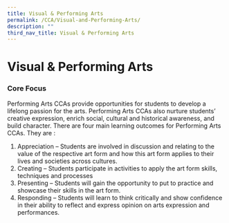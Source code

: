 ```yaml
---
title: Visual & Performing Arts
permalink: /CCA/Visual-and-Performing-Arts/
description: ""
third_nav_title: Visual & Performing Arts
---
```


Visual & Performing Arts
========================

### Core Focus

  
Performing Arts CCAs provide opportunities for students to develop a lifelong passion for the arts. Performing Arts CCAs also nurture students’ creative expression, enrich social, cultural and historical awareness, and build character. There are four main learning outcomes for Performing Arts CCAs. They are :  

1.  Appreciation – Students are involved in discussion and relating to the value of the respective art form and how this art form applies to their lives and societies across cultures.
2.  Creating – Students participate in activities to apply the art form skills, techniques and processes
3.  Presenting – Students will gain the opportunity to put to practice and showcase their skills in the art form.
4.  Responding – Students will learn to think critically and show confidence in their ability to reflect and express opinion on arts expression and performances.

